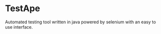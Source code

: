 # TestApe
Automated testing tool written in java powered by selenium with an easy to use interface.
